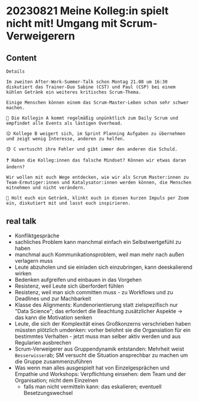 # 20230821 Meine Kolleg:in spielt nicht mit! Umgang mit Scrum-Verweigerern

## Content
```
Details

Im zweiten After-Work-Summer-Talk schon Montag 21.08 um 16:30 diskutiert das Trainer-Duo Sabine (CST) und Paul (CSP) bei einem kühlen Getränk ein weiteres kritisches Scrum-Thema.

Einige Menschen können einem das Scrum-Master-Leben schon sehr schwer machen.

🤔 Die Kollegin A kommt regelmäßig unpünktlich zum Daily Scrum und empfindet alle Events als lästigen Overhead.

😖 Kollege B weigert sich, im Sprint Planning Aufgaben zu übernehmen und zeigt wenig Interesse, anderen zu helfen.

😓 C vertuscht ihre Fehler und gibt immer den anderen die Schuld.

❓ Haben die Kolleg:innen das falsche Mindset? Können wir etwas daran ändern?

Wir wollen mit euch Wege entdecken, wie wir als Scrum Master:innen zu Team-Ermutiger:innen und Katalysator:innen werden können, die Menschen mitnehmen und nicht verändern.

🍹 Holt euch ein Getränk, klinkt euch in diesen kurzen Impuls per Zoom ein, diskutiert mit und lasst euch inspirieren.
```

## real talk
* Konfliktgespräche
* sachliches Problem kann manchmal einfach ein Selbstwertgefühl zu haben
* manchmal auch Kommunikationsproblem, weil man mehr nach außen verlagern muss
* Leute abzuholen und sie einladen sich einzubringen, kann deeskalierend wirken
* Bedenken aufgreifen und einbauen in das Vorgehen
* Resistenz, weil Leute sich überfordert fühlen
* Resistenz, weil man sich committen muss - zu Workflows und zu Deadlines und zur Machbarkeit
* Klasse des Alignments: Kundenorientierung statt zielspezifisch nur "Data Science"; das erfordert die Beachtung zusätzlicher Aspekte -> das kann die Motivation senken
* Leute, die sich der Komplexität eines Großkonzerns verschrieben haben müssten plötzlich umdenken: vorher belohnt sie die Organsiation für ein bestimmtes Verhalten - jetzt muss man selber aktiv werden und aus Regularien ausbrechen
* Scrum-Verweigerer aus Gruppendynamik entstanden: Mehrheit weist `Besserwisser`ab; SM versucht die Situation ansprechbar zu machen um die Gruppe zusammenzuführen
* Was wenn man alles ausgespielt hat von Einzelgesprächen und Empathie und Workshops: Verpflichtung einsehen: dem Team und der Organisation; nicht dem Einzelnen
  * falls man nicht vermitteln kann: das eskalieren; eventuell Besetzungswechsel
